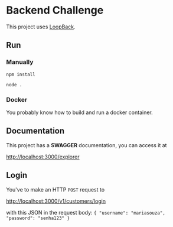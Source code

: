 # Backend Challenge

This project uses [LoopBack](http://loopback.io).

## Run

### Manually

`npm install`

`node .`

### Docker

You probably know how to build and run a docker container.

## Documentation

This project has a **SWAGGER** documentation, you can access it at

[http://localhost:3000/explorer](http://localhost:3000/explorer)

## Login

You've to make an HTTP `POST` request to

[http://localhost:3000/v1/customers/login](http://localhost:3000/v1/customers/login)

with this JSON in the request body:
`
{
    "username": "mariasouza",
    "password": "senha123"
}
`